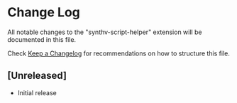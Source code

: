 # Change Log

All notable changes to the "synthv-script-helper" extension will be documented in this file.

Check [Keep a Changelog](http://keepachangelog.com/) for recommendations on how to structure this file.

## [Unreleased]

- Initial release